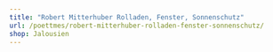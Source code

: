 ```yaml
---
title: "Robert Mitterhuber Rolladen, Fenster, Sonnenschutz"
url: /poettmes/robert-mitterhuber-rolladen-fenster-sonnenschutz/
shop: Jalousien
---
```

